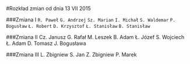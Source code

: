 #Rozkład zmian od dnia 13 VII 2015


###Zmiana I
`R. Paweł`
`G. Andrzej`
`Sz. Marian`
`I. Michał`
`S. Waldemar`
`P. Bogusław`
`Ł. Robert`
`D. Krzysztof`
`Ł. Stanisław`
`B. Stanisław`


###Zmiana II
Cz. Janusz 
G. Rafał
M. Leszek
B. Adam
Ł. Józef
S. Wojciech
Ł. Adam
D. Tomasz
J. Bogusława

###Zmiana III
L. Zbigniew
S. Jan
Z. Zbigniew 
P. Marek



